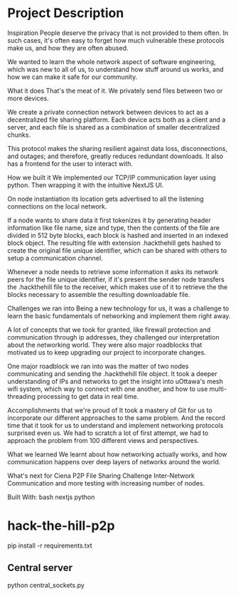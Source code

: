 # Project Description
Inspiration
People deserve the privacy that is not provided to them often. In such cases, it's often easy to forget how much vulnerable these protocols make us, and how they are often abused.

We wanted to learn the whole network aspect of software engineering, which was new to all of us, to understand how stuff around us works, and how we can make it safe for our community.

What it does
That's the meat of it. We privately send files between two or more devices.

We create a private connection network between devices to act as a decentralized file sharing platform. Each device acts both as a client and a server, and each file is shared as a combination of smaller decentralized chunks.

This protocol makes the sharing resilient against data loss, disconnections, and outages; and therefore, greatly reduces redundant downloads. It also has a frontend for the user to interact with.

How we built it
We implemented our TCP/IP communication layer using python. Then wrapping it with the intuitive NextJS UI.

On node instantiation its location gets advertised to all the listening connections on the local network.

If a node wants to share data it first tokenizes it by generating header information like file name, size and type, then the contents of the file are divided in 512 byte blocks, each block is hashed and inserted in an indexed block object. The resulting file with extension .hackthehill gets hashed to create the original file unique identifier, which can be shared with others to setup a communication channel.

Whenever a node needs to retrieve some information it asks its network peers for the file unique identifier, if it's present the sender node transfers the .hackthehill file to the receiver, which makes use of it to retrieve the the blocks necessary to assemble the resulting downloadable file.

Challenges we ran into
Being a new technology for us, it was a challenge to learn the basic fundamentals of networking and implement them right away.

A lot of concepts that we took for granted, like firewall protection and communication through ip addresses, they challenged our interpretation about the networking world. They were also major roadblocks that motivated us to keep upgrading our project to incorporate changes.

One major roadblock we ran into was the matter of two nodes communicating and sending the .hackthehill file object. It took a deeper understanding of IPs and networks to get the insight into uOttawa's mesh wifi system, which way to connect with one another, and how to use multi-threading processing to get data in real time.

Accomplishments that we're proud of
It took a mastery of Git for us to incorporate our different approaches to the same problem. And the record time that it took for us to understand and implement networking protocols surprised even us. We had to scratch a lot of first attempt, we had to approach the problem from 100 different views and perspectives.

What we learned
We learnt about how networking actually works, and how communication happens over deep layers of networks around the world.

What's next for Ciena P2P File Sharing Challenge
Inter-Network Communication and more testing with increasing number of nodes.

Built With:
bash
nextjs
python

# hack-the-hill-p2p

pip install -r requirements.txt

## Central server
python central_sockets.py
